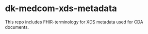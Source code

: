 # dk-medcom-xds-metadata
This repo includes FHIR-terminology for XDS metadata used for CDA documents.
